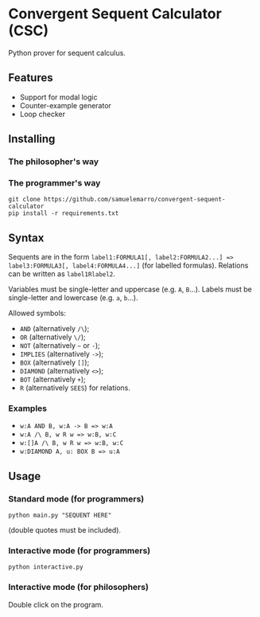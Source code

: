 # Convergent Sequent Calculator (CSC)
Python prover for sequent calculus.

## Features
- Support for modal logic
- Counter-example generator
- Loop checker

## Installing

### The philosopher's way

### The programmer's way

```
git clone https://github.com/samuelemarro/convergent-sequent-calculator
pip install -r requirements.txt
```

## Syntax

Sequents are in the form `label1:FORMULA1[, label2:FORMULA2...] => label3:FORMULA3[, label4:FORMULA4...]` (for labelled formulas). Relations can be written as `label1Rlabel2`.

Variables must be single-letter and uppercase (e.g. `A`, `B`...).
Labels must be single-letter and lowercase (e.g. `a`, `b`...).

Allowed symbols:
* `AND` (alternatively `/\`);
* `OR` (alternatively `\/`);
* `NOT` (alternatively `~` or `-`);
* `IMPLIES` (alternatively `->`);
* `BOX` (alternatively `[]`);
* `DIAMOND` (alternatively `<>`);
* `BOT` (alternatively `+`);
* `R` (alternatively `SEES`) for relations.

### Examples

* ```w:A AND B, w:A -> B => w:A```
* ```w:A /\ B, w R w => w:B, w:C```
* ```w:[]A /\ B, w R w => w:B, w:C```
* ```w:DIAMOND A, u: BOX B => u:A```

## Usage

### Standard mode (for programmers)

```python main.py "SEQUENT HERE"```

(double quotes must be included).

### Interactive mode (for programmers)

```python interactive.py```

### Interactive mode (for philosophers)

Double click on the program.
